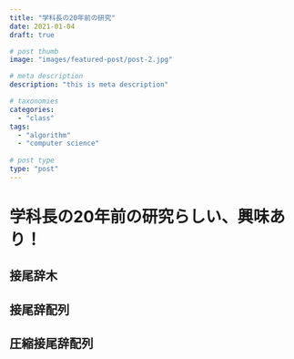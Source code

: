 ```yaml
---
title: "学科長の20年前の研究"
date: 2021-01-04
draft: true

# post thumb
image: "images/featured-post/post-2.jpg"

# meta description
description: "this is meta description"

# taxonomies
categories: 
  - "class"
tags:
  - "algorithm"
  - "computer science"
  
# post type
type: "post"
---
```


# 学科長の20年前の研究らしい、興味あり！


## 接尾辞木

## 接尾辞配列

## 圧縮接尾辞配列

[](https://echizen-tm.hatenadiary.org/entry/20101028/1288267336)
[](https://echizen-tm.hatenadiary.org/entry/20100818/1282149909)